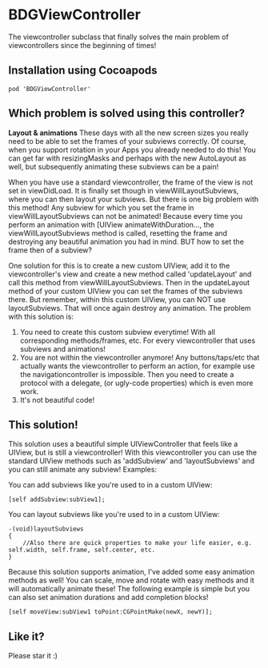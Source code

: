 BDGViewController
========

The viewcontroller subclass that finally solves the main problem of viewcontrollers since the beginning of times!

## Installation using Cocoapods
```
pod 'BDGViewController'
```

## Which problem is solved using this controller?

**Layout & animations**
These days with all the new screen sizes you really need to be able to set the frames of your subviews correctly. Of course, when you support rotation in your Apps you already needed to do this! You can get far with resizingMasks and perhaps with the new AutoLayout as well, but subsequently animating these subviews can be a pain!

When you have use a standard viewcontroller, the frame of the view is not set in viewDidLoad. It is finally set though in viewWillLayoutSubviews, where you can then layout your subviews. But there is one big problem with this method! Any subview for which you set the frame in viewWillLayoutSubviews can not be animated! Because every time you perform an animation with [UIView animateWithDuration..., the viewWillLayoutSubviews method is called, resetting the frame and destroying any beautiful animation you had in mind. BUT how to set the frame then of a subview?

One solution for this is to create a new custom UIView, add it to the viewcontroller's view and create a new method called 'updateLayout' and call this method from viewWillLayoutSubviews. Then in the updateLayout method of your custom UIView you can set the frames of the subviews there. But remember, within this custom UIView, you can NOT use layoutSubviews. That will once again destroy any animation.
The problem with this solution is:
1. You need to create this custom subview everytime! With all corresponding methods/frames, etc. For every viewcontroller that uses subviews and animations!
2. You are not within the viewcontroller anymore! Any buttons/taps/etc that actually wants the viewcontroller to perform an action, for example use the navigationcontroller is impossible. Then you need to create a protocol with a delegate, (or ugly-code properties) which is even more work. 
3. It's not beautiful code!

## This solution!

This solution uses a beautiful simple UIViewController that feels like a UIView, but is still a viewcontroller! With this viewcontroller you can use the standard UIView methods such as 'addSubview' and 'layoutSubviews' and you can still animate any subview!
Examples:

You can add subviews like you're used to in a custom UIView:
```
[self addSubview:subView1];
```

You can layout subviews like you're used to in a custom UIView:
```
-(void)layoutSubviews
{
	//Also there are quick properties to make your life easier, e.g. self.width, self.frame, self.center, etc.
}
```

Because this solution supports animation, I've added some easy animation methods as well! You can scale, move and rotate with easy methods and it will automatically animate these! The following example is simple but you can also set animation durations and add completion blocks!
```
[self moveView:subView1 toPoint:CGPointMake(newX, newY)];
```

## Like it?
Please star it :)